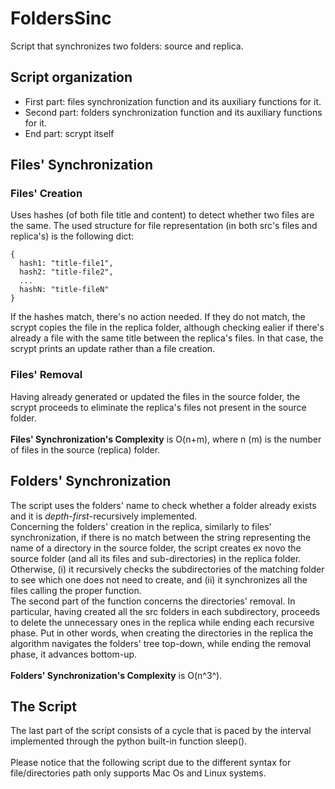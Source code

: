 # FoldersSinc
Script that synchronizes two folders: source and replica.

## Script organization
- First part: files synchronization function and its auxiliary functions for it.
- Second part: folders synchronization function and its auxiliary functions for it.
- End part: scrypt itself

## Files' Synchronization
### Files' Creation
Uses hashes (of both file title and content) to detect whether two files are the same.
The used structure for file representation (in both src's files and replica's) is the following dict:
```
{
  hash1: "title-file1",
  hash2: "title-file2",
  ...
  hashN: "title-fileN"
}
```
If the hashes match, there's no action needed.
If they do not match, the scrypt copies the file in the replica folder, although checking ealier if there's already a file with the same title between the replica's files. In that case, the scrypt prints an update rather than a file creation.

### Files' Removal
Having already generated or updated the files in the source folder, the scrypt proceeds to eliminate the replica's files not present in the source folder.
<br />
<br />
**Files' Synchronization's Complexity** is O(n+m), where n (m) is the number of files in the source (replica) folder.

## Folders' Synchronization
The script uses the folders' name to check whether a folder already exists and it is *depth-first*-recursively implemented. <br />
Concerning the folders' creation in the replica, similarly to files' synchronization, if there is no match between the string representing the name of a directory in the source folder, the script creates ex novo the source folder (and all its files and sub-directories) in the replica folder. Otherwise,  (i) it recursively checks the subdirectories of the matching folder to see which one does not need to create, and (ii) it synchronizes all the files calling the proper function. <br />
The second part of the function concerns the directories' removal. In particular, having created all the src folders in each subdirectory, proceeds to delete the unnecessary ones in the replica while ending each recursive phase. Put in other words, when creating the directories in the replica the algorithm navigates the folders' tree top-down, while ending the removal phase, it advances bottom-up.
<br />
<br />
**Folders' Synchronization's Complexity** is O(n^3^).

## The Script
The last part of the script consists of a cycle that is paced by the interval implemented through the python built-in function sleep().
<br />
<br />
Please notice that the following script due to the different syntax for file/directories path only supports Mac Os and Linux systems.
